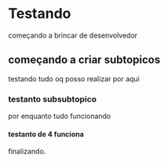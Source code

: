 # **Testando**
começando a brincar de desenvolvedor

## **começando a criar subtopicos**
testando tudo oq posso realizar por aqui

### **testanto subsubtopico**
por enquanto tudo funcionando

#### **testanto de 4 funciona**
finalizando.
